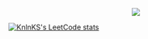 <p align="center" width="100%">
  <img src="https://user-images.githubusercontent.com/45741682/208001013-3b699694-cc47-4cd9-a6cf-bf628eb34274.gif" />
</p>

[![KnlnKS's LeetCode stats](https://leetcode-stats-six.vercel.app/?username=S4vyss&theme=dark)](https://github.com/KnlnKS/leetcode-stats)
